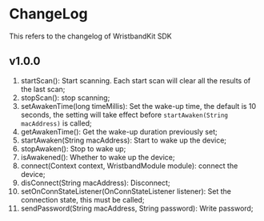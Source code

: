 # ChangeLog

This refers to the changelog of WristbandKit SDK

## v1.0.0

1. startScan(): Start scanning. Each start scan will clear all the results of the last scan;
2. stopScan(): stop scanning;
3. setAwakenTime(long timeMillis): Set the wake-up time, the default is 10 seconds, the setting will take effect before `startAwaken(String macAddress)` is called;
4. getAwakenTime(): Get the wake-up duration previously set;
5. startAwaken(String macAddress): Start to wake up the device;
6. stopAwaken(): Stop to wake up;
7. isAwakened(): Whether to wake up the device;
8. connect(Context context, WristbandModule module): connect the device;
9. disConnect(String macAddress): Disconnect;
10. setOnConnStateListener(OnConnStateListener listener): Set the connection state, this must be called;
11. sendPassword(String macAddress, String password): Write password;